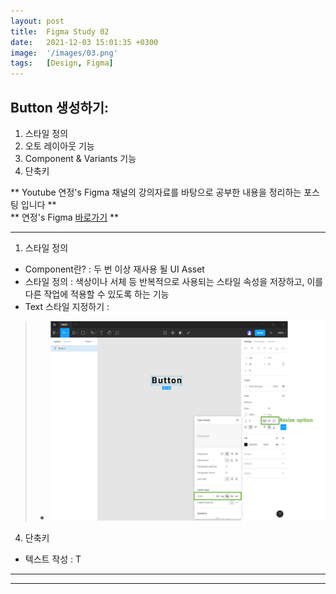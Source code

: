 ```yaml
---
layout: post
title:  Figma Study 02
date:   2021-12-03 15:01:35 +0300
image:  '/images/03.png'
tags:   [Design, Figma]
---
```


## Button 생성하기:<br/>
1. 스타일 정의<br/>
2. 오토 레이아웃 기능<br/>
3. Component & Variants 기능<br/>
4. 단축키<br/>

** Youtube 연정's Figma 채널의 강의자료를 바탕으로 공부한 내용을 정리하는 포스팅 입니다 **<br/>
** 연정's Figma [바로가기](https://www.youtube.com/c/%EC%97%B0%EC%A0%95sFigma) ** 

___

1. 스타일 정의<br/>
* Component란? : 두 번 이상 재사용 될 UI Asset<br/>
* 스타일 정의 : 색상이나 서체 등 반복적으로 사용되는 스타일 속성을 저장하고, 이를 다른 작업에 적용할 수 있도록 하는 기능<br/>
* Text 스타일 지정하기 : <br/>
> * <img src="/images/Posting/Figma/Study02/01.png" alt="Project">



4. 단축키<br/>
* 텍스트 작성 : T

___


___

